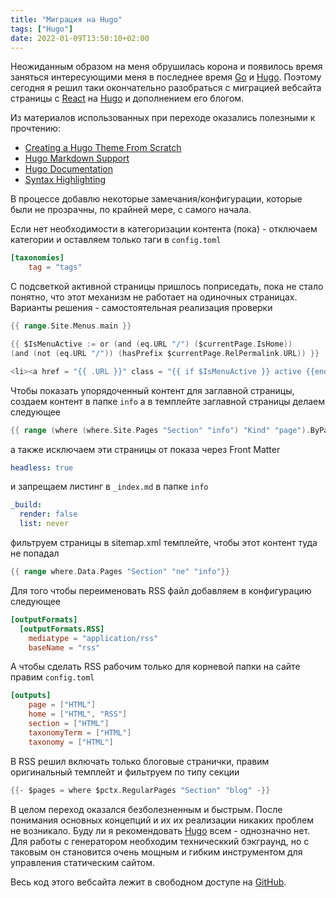 ```yaml
---
title: "Миграция на Hugo"
tags: ["Hugo"]
date: 2022-01-09T13:50:10+02:00
---
```


Неожиданным образом на меня обрушилась корона и появилось время заняться интересующими меня в последнее
время [Go](https://go.dev/) и [Hugo](https://gohugo.io/). Поэтому сегодня я решил таки окончательно разобраться с
миграцией вебсайта страницы с [React](https://reactjs.org/) на [Hugo](https://gohugo.io/) и дополнением его блогом.

<!--more-->

Из материалов использованных при переходе оказались полезными к прочтению:

- [Creating a Hugo Theme From Scratch](https://retrolog.io/blog/creating-a-hugo-theme-from-scratch/)
- [Hugo Markdown Support](https://www.markdownguide.org/tools/hugo/)
- [Hugo Documentation](https://gohugo.io/documentation/)
- [Syntax Highlighting](https://gohugo.io/content-management/syntax-highlighting/)

В процессе добавлю некоторые замечания/конфигурации, которые были не прозрачны, по крайней мере, с самого начала.

Если нет необходимости в категоризации контента (пока) - отключаем категории и оставляем только таги в `config.toml`

```toml
[taxonomies]
    tag = "tags"
```

С подсветкой активной страницы пришлось поприседать, пока не стало понятно, что этот механизм не работает на одиночных
страницах. Варианты решения - самостоятельная реализация проверки

```go
{{ range.Site.Menus.main }}

{{ $IsMenuActive := or (and (eq.URL "/") ($currentPage.IsHome))
(and (not (eq.URL "/")) (hasPrefix $currentPage.RelPermalink.URL)) }}

<li><a href = "{{ .URL }}" class = "{{ if $IsMenuActive }} active {{end}}">
```

Чтобы показать упорядоченный контент для заглавной страницы, создаем контент в папке `info` a в темплейте заглавной
страницы делаем следующее

```go
{{ range (where (where.Site.Pages "Section" "info") "Kind" "page").ByParam "weight" }}
```

а также исключаем эти страницы от показа через Front Matter

```yaml
headless: true
```

и запрещаем листинг в `_index.md` в папке `info`

```yaml
_build:
  render: false
  list: never
```

фильтруем страницы в sitemap.xml темплейте, чтобы этот контент туда не попадал

```go
{{ range where.Data.Pages "Section" "ne" "info"}}
```

Для того чтобы переименовать RSS файл добавляем в конфигурацию следующее

```toml
[outputFormats]
  [outputFormats.RSS]
    mediatype = "application/rss"
    baseName = "rss"
```

А чтобы сделать RSS рабочим только для корневой папки на сайте правим `config.toml`

```toml
[outputs]
    page = ["HTML"]
    home = ["HTML", "RSS"]
    section = ["HTML"]
    taxonomyTerm = ["HTML"]
    taxonomy = ["HTML"]
```

В RSS решил включать только блоговые странички, правим оригинальный темплейт и фильтруем по типу секции

```go
{{- $pages = where $pctx.RegularPages "Section" "blog" -}}
```

В целом переход оказался безболезненным и быстрым. После понимания основных концепций и их их реализации никаких проблем
не возникало. Буду ли я рекомендовать [Hugo](https://gohugo.io/) всем - однозначно нет. Для работы с генератором
необходим техническкий бэкграунд, но с таковым он становится очень мощным и гибким инструментом для управления
статическим сайтом.

Весь код этого вебсайта лежит в свободном доступе на [GitHub](https://github.com/andrewmolyuk/andrew.molyuk.com).